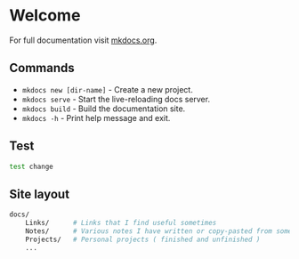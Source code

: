 # Welcome

For full documentation visit [mkdocs.org](https://www.mkdocs.org).

## Commands

* `mkdocs new [dir-name]` - Create a new project.
* `mkdocs serve` - Start the live-reloading docs server.
* `mkdocs build` - Build the documentation site.
* `mkdocs -h` - Print help message and exit.

## Test
````bash
test change
````

## Site layout
````bash
docs/
    Links/      # Links that I find useful sometimes
    Notes/      # Various notes I have written or copy-pasted from somewhere
    Projects/   # Personal projects ( finished and unfinished )
    ...
````
